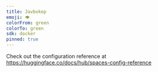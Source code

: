 ```yaml
---
title: Javbokep
emoji: 👁
colorFrom: green
colorTo: green
sdk: docker
pinned: true
---
```


Check out the configuration reference at https://huggingface.co/docs/hub/spaces-config-reference
